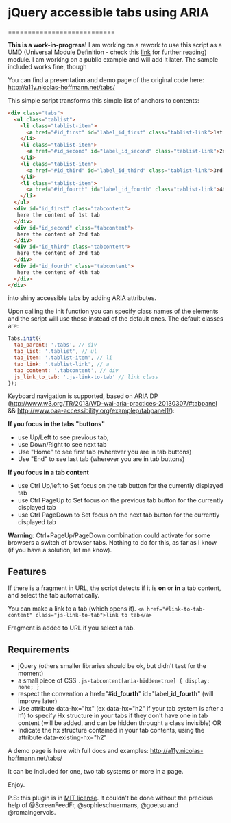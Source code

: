 # jQuery accessible tabs using ARIA
===========================

__This is a work-in-progress!__
I am working on a rework to use this script as a UMD (Universal Module Definition - check this [link](http://davidbcalhoun.com/2014/what-is-amd-commonjs-and-umd/ "What Is AMD, CommonJS, and UMD? by David Calhoun") for further reading) module.
I am working on a public example and will add it later. The sample included works fine, though

You can find a presentation and demo page of the original code here: http://a11y.nicolas-hoffmann.net/tabs/

This simple script transforms this simple list of anchors to contents:

```html
<div class="tabs">
  <ul class="tablist">
    <li class="tablist-item">
      <a href="#id_first" id="label_id_first" class="tablist-link">1st tab</a>
    </li>
    <li class="tablist-item">
      <a href="#id_second" id="label_id_second" class="tablist-link">2nd tab</a>
    </li>
    <li class="tablist-item">
      <a href="#id_third" id="label_id_third" class="tablist-link">3rd tab</a>
    </li>
    <li class="tablist-item">
      <a href="#id_fourth" id="label_id_fourth" class="tablist-link">4th tab</a>
    </li>
  </ul>
  <div id="id_first" class="tabcontent">
   here the content of 1st tab
  </div>
  <div id="id_second" class="tabcontent">
   here the content of 2nd tab
  </div>
  <div id="id_third" class="tabcontent">
   here the content of 3rd tab
  </div>
  <div id="id_fourth" class="tabcontent">
   here the content of 4th tab
  </div>
</div>
```
into shiny accessible tabs by adding ARIA attributes.

Upon calling the init function you can specify class names of the elements and the script will use those instead of the default ones.
The default classes are:

```javascript
Tabs.init({
  tab_parent: '.tabs', // div
  tab_list: '.tablist', // ul
  tab_item: '.tablist-item', // li
  tab_link: '.tablist-link', // a
  tab_content: '.tabcontent', // div
  js_link_to_tab: '.js-link-to-tab' // link class
});
```

Keyboard navigation is supported, based on ARIA DP (http://www.w3.org/TR/2013/WD-wai-aria-practices-20130307/#tabpanel && http://www.oaa-accessibility.org/examplep/tabpanel1/):

__If you focus in the tabs "buttons"__
- use Up/Left to see previous tab,
- use Down/Right to see next tab
- Use "Home" to see first tab (wherever you are in tab buttons)
- Use "End" to see last tab (wherever you are in tab buttons)

__If you focus in a tab content__
- use Ctrl Up/left to Set focus on the tab button for the currently displayed tab
- use Ctrl PageUp to Set focus on the previous tab button for the currently displayed tab
- use Ctrl PageDown to Set focus on the next tab button for the currently displayed tab

__Warning__: Ctrl+PageUp/PageDown combination could activate for some browsers a switch of browser tabs. Nothing to do for this, as far as I know (if you have a solution, let me know).

## Features

If there is a fragment in URL, the script detects if it is **on** or **in** a tab content, and select the tab automatically.

You can make a link to a tab (which opens it). ```<a href="#link-to-tab-content" class="js-link-to-tab">link to tab</a>```

Fragment is added to URL if you select a tab.

## Requirements

- jQuery (others smaller libraries should be ok, but didn't test for the moment)
- a small piece of CSS `` .js-tabcontent[aria-hidden=true] { display: none; } ``
- respect the convention a href="#**id_fourth**" id="label&#95;**id_fourth**" (will improve later)
- Use attribute data-hx="hx" (ex data-hx="h2" if your tab system is after a h1) to specify Hx structure in your tabs if they don't have one in tab content (will be added, and can be hidden throught a class invisible) OR
- Indicate the hx structure contained in your tab contents, using the attribute data-existing-hx="h2"

A demo page is here with full docs and examples: http://a11y.nicolas-hoffmann.net/tabs/

It can be included for one, two tab systems or more in a page.

Enjoy.

P.S: this plugin is in [MIT license](https://github.com/nico3333fr/jquery-accessible-tabs-aria/blob/master/LICENSE). It couldn't be done without the precious help of @ScreenFeedFr, @sophieschuermans, @goetsu and @romaingervois.
